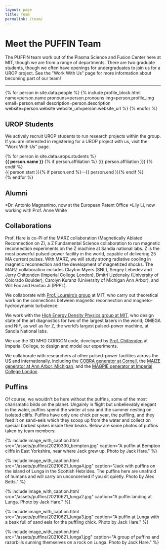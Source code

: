 ```yaml
---
layout: page
title: Team
permalink: /team/
---
```


# Meet the PUFFIN Team

The PUFFIN team work out of the Plasma Science and Fusion Center here at MIT, though we are from a range of departments. There are two graduate students, though we often have openings for undergraduates to join us for a UROP project. See the "Work With Us" page for more information about becoming part of our team!

<div class="profile-container">
<hr class="profile-divider">
    {% for person in site.data.people %}
        {% include profile_block.html 
            name=person.name
            pronouns=person.pronouns
            img=person.profile_img
            email=person.email
            description=person.description
            website=person.website
            website_url=person.website_url
        %}
    {% endfor %}
</div>

## UROP Students

We actively recruit UROP students to run research projects within the group. If you are interested in registering for a UROP project with us, visit the "Work With Us" page.

<div class="urop-names-container">
    {% for person in site.data.urops.students %}
        <div class="urop-names-student">
            <b>{{ person.name }}</b> {% if person.affiliation %} ({{ person.affiliation }}) {% endif %} <br>
            {{ person.start }}{% if person.end %}&mdash;{{ person.end }}{% endif %}
        </div>
    {% endfor %}
</div>

## Alumni

*Dr. Antonio Magnanimo, now at the European Patent Office
*Lily Li, now working with Prof. Anne White

## Collaborations

Prof. Hare is co-PI of the MARZ collaboration (Magnetically Ablated Reconnection on Z), a Z Fundamental Science collaboration to run magnetic reconnection experiments on the Z machine at Sandia national labs. Z is the most powerful pulsed-power facility in the world, capable of delivering 25 MA current pulses. With MARZ, we will study strong radiative cooling in magnetic reconnection and the development of magnetized shocks. The MARZ collaboration includes Clayton Myers (SNL), Sergey Lebedev and Jerry Chittenden (Imperial College London), Dmitri Uzdensky (University of Colorado Boulder), Carolyn Kuranz (University of Michigan Ann Arbor), and Will Fox and Hantao Ji (PPPL).

We collaborate with [Prof. Loureiro’s group](http://loureirogroup.mit.edu/) at MIT, who carry out theoretical work on the connections between magnetic reconnection and magneto-hydrodynamic turbulence.

We work with the [High Energy Density Physics group at MIT](https://www1.psfc.mit.edu/research/hedp/index.html), who design state of the art diagnostics for two of the largest lasers in the world; OMEGA and NIF, as well as for Z, the world’s largest pulsed-power machine, at Sandia National labs.

We use the 3D MHD GORGON code, developed by [Prof. Chittenden](https://www.imperial.ac.uk/people/j.chittenden/research.html) at Imperial College, to design and model our experiments.

We collaborate with researchers at other pulsed-power facilities across the US and internationally, including the [COBRA generator at Cornell](https://www.lps.cornell.edu/project/cobra/), the [MAIZE generator at Ann Arbor, Michigan](https://plasmabay.engin.umich.edu/), and the [MAGPIE generator at Imperial College London](https://www.imperial.ac.uk/plasma-physics/magpie/).

## Puffins

Of course, we wouldn't be here without the puffins, some of the most charismatic birds on the planet. Ungainly in flight but unbelievably elegant in the water, puffins spend the winter at sea and the summer nesting on isolated cliffs. Puffins have only one chick per year, the puffling, and they feed it on sand-eels which they scoop up from the water and collect on special barbed spikes inside their beaks. Below are some photos of puffins taken by team members:

{% include image_with_caption.html src="/assets/puffins/20210330_bempton.jpg" caption="A puffin at Bempton cliffs in East Yorkshire, near where Jack grew up. Photo by Jack Hare." %}

{% include image_with_caption.html src="/assets/puffins/20210621_lunga4.jpg" caption="Jack with puffins on the island of Lunga in the Scottish Hebrides. The puffins here are unafraid of humans and will carry on unconcerned if you sit quietly. Photo by Alex Betts." %}

{% include image_with_caption.html src="/assets/puffins/20210621_lunga2.jpg" caption="A puffin landing at Lunga. Photo by Jack Hare." %}

{% include image_with_caption.html src="/assets/puffins/20210621_lunga3.jpg" caption="A puffin at Lunga with a beak full of sand eels for the puffling chick. Photo by Jack Hare." %}

{% include image_with_caption.html src="/assets/puffins/20210621_lunga1.jpg" caption="A group of puffins and razorbills sunning themselves on a rock on Lunga. Photo by Jack Hare." %}
